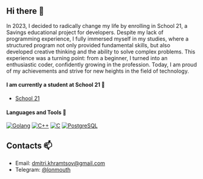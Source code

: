 ## Hi there 👋

In 2023, I decided to radically change my life by enrolling in School 21, a Savings educational project for developers. Despite my lack of programming experience, I fully immersed myself in my studies, where a structured program not only provided fundamental skills, but also developed creative thinking and the ability to solve complex problems. This experience was a turning point: from a beginner, I turned into an enthusiastic coder, confidently growing in the profession. Today, I am proud of my achievements and strive for new heights in the field of technology.

#### I am currently a student at School 21 🌱

* [School 21](https://21-school.ru/)

#### Languages and Tools 🔭

[![Golang](https://img.shields.io/badge/Go-00ADD8?style=for-the-badge&logo=go&logoColor=white&border-radius=5)](https://golang.org/)
[![C++](https://img.shields.io/badge/C++-00599C?style=for-the-badge&logo=cplusplus&logoColor=white&border-radius=5)](https://isocpp.org/)
[![C](https://img.shields.io/badge/C-00599C?style=for-the-badge&logo=c&logoColor=white&border-radius=5)](https://www.gnu.org/software/gnu-c-manual/)
[![PostgreSQL](https://img.shields.io/badge/PostgreSQL-336791?style=for-the-badge&logo=postgresql&logoColor=white&border-radius=5)](https://www.postgresql.org/)

## Contacts 📫
* Email: dmitri.khramtsov@gmail.com
* Telegram: [@lonmouth](https://t.me/lonmouth)

<!--
**Dmitrii-Khramtsov/Dmitrii-Khramtsov** is a ✨ _special_ ✨ repository because its `README.md` (this file) appears on your GitHub profile.

Here are some ideas to get you started:

- 🔭 I’m currently working on ...
- 🌱 I’m currently learning ...
- 👯 I’m looking to collaborate on ...
- 🤔 I’m looking for help with ...
- 💬 Ask me about ...
- 📫 How to reach me: ...
- 😄 Pronouns: ...
- ⚡ Fun fact: ...
-->
